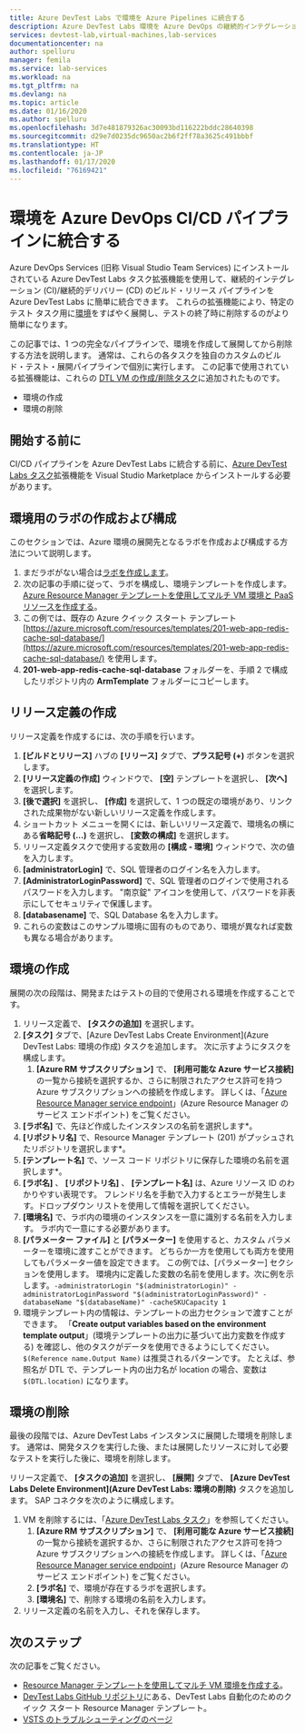 ```yaml
---
title: Azure DevTest Labs で環境を Azure Pipelines に統合する
description: Azure DevTest Labs 環境を Azure DevOps の継続的インテグレーション (CI) および継続的デリバリー (CD) パイプラインに統合する方法について説明します。
services: devtest-lab,virtual-machines,lab-services
documentationcenter: na
author: spelluru
manager: femila
ms.service: lab-services
ms.workload: na
ms.tgt_pltfrm: na
ms.devlang: na
ms.topic: article
ms.date: 01/16/2020
ms.author: spelluru
ms.openlocfilehash: 3d7e481879326ac30093bd116222bddc28640398
ms.sourcegitcommit: d29e7d0235dc9650ac2b6f2ff78a3625c491bbbf
ms.translationtype: HT
ms.contentlocale: ja-JP
ms.lasthandoff: 01/17/2020
ms.locfileid: "76169421"
---
```

# <a name="integrate-environments-into-your-azure-devops-cicd-pipelines"></a>環境を Azure DevOps CI/CD パイプラインに統合する
Azure DevOps Services (旧称 Visual Studio Team Services) にインストールされている Azure DevTest Labs タスク拡張機能を使用して、継続的インテグレーション (CI)/継続的デリバリー (CD) のビルド・リリース パイプラインを Azure DevTest Labs に簡単に統合できます。 これらの拡張機能により、特定のテスト タスク用に[環境](devtest-lab-test-env.md)をすばやく展開し、テストの終了時に削除するのがより簡単になります。 

この記事では、1 つの完全なパイプラインで、環境を作成して展開してから削除する方法を説明します。 通常は、これらの各タスクを独自のカスタムのビルド・テスト・展開パイプラインで個別に実行します。 この記事で使用されている拡張機能は、これらの [DTL VM の作成/削除タスク](devtest-lab-integrate-ci-cd-vsts.md)に追加されたものです。

- 環境の作成
- 環境の削除

## <a name="before-you-begin"></a>開始する前に
CI/CD パイプラインを Azure DevTest Labs に統合する前に、[Azure DevTest Labs タスク](https://marketplace.visualstudio.com/items?itemName=ms-azuredevtestlabs.tasks)拡張機能を Visual Studio Marketplace からインストールする必要があります。 

## <a name="create-and-configure-the-lab-for-environments"></a>環境用のラボの作成および構成
このセクションでは、Azure 環境の展開先となるラボを作成および構成する方法について説明します。

1. まだラボがない場合は[ラボを作成します](devtest-lab-create-lab.md)。 
2. 次の記事の手順に従って、ラボを構成し、環境テンプレートを作成します。[Azure Resource Manager テンプレートを使用してマルチ VM 環境と PaaS リソースを作成する](devtest-lab-create-environment-from-arm.md)。
3. この例では、既存の Azure クイック スタート テンプレート [https://azure.microsoft.com/resources/templates/201-web-app-redis-cache-sql-database/](https://azure.microsoft.com/resources/templates/201-web-app-redis-cache-sql-database/) を使用します。
4. **201-web-app-redis-cache-sql-database** フォルダーを、手順 2 で構成したリポジトリ内の **ArmTemplate** フォルダーにコピーします。

## <a name="create-a-release-definition"></a>リリース定義の作成
リリース定義を作成するには、次の手順を行います。

1.  **[ビルドとリリース]** ハブの **[リリース]** タブで、**プラス記号 (+)** ボタンを選択します。
2.  **[リリース定義の作成]** ウィンドウで、 **[空]** テンプレートを選択し、 **[次へ]** を選択します。
3.  **[後で選択]** を選択し、 **[作成]** を選択して、1 つの既定の環境があり、リンクされた成果物がない新しいリリース定義を作成します。
4.  ショートカット メニューを開くには、新しいリリース定義で、環境名の横にある**省略記号 (...)** を選択し、 **[変数の構成]** を選択します。
5.  リリース定義タスクで使用する変数用の **[構成 - 環境]** ウィンドウで、次の値を入力します。
1.  **[administratorLogin]** で、SQL 管理者のログイン名を入力します。
2.  **[AdministratorLoginPassword]** で、SQL 管理者のログインで使用されるパスワードを入力します。 "南京錠" アイコンを使用して、パスワードを非表示にしてセキュリティで保護します。
3.  **[databasename]** で、SQL Database 名を入力します。
4.  これらの変数はこのサンプル環境に固有のものであり、環境が異なれば変数も異なる場合があります。

## <a name="create-an-environment"></a>環境の作成
展開の次の段階は、開発またはテストの目的で使用される環境を作成することです。

1. リリース定義で、 **[タスクの追加]** を選択します。
2. **[タスク]** タブで、[Azure DevTest Labs Create Environment]\(Azure DevTest Labs: 環境の作成\) タスクを追加します。 次に示すようにタスクを構成します。
    1. **[Azure RM サブスクリプション]** で、 **[利用可能な Azure サービス接続]** の一覧から接続を選択するか、さらに制限されたアクセス許可を持つ Azure サブスクリプションへの接続を作成します。 詳しくは、「[Azure Resource Manager service endpoint](/azure/devops/pipelines/library/service-endpoints)」(Azure Resource Manager のサービス エンドポイント) をご覧ください。
2. **[ラボ名]** で、先ほど作成したインスタンスの名前を選択します*。
3. **[リポジトリ名]** で、Resource Manager テンプレート (201) がプッシュされたリポジトリを選択します*。
4. **[テンプレート名]** で、ソース コード リポジトリに保存した環境の名前を選択します*。 
5. **[ラボ名]** 、 **[リポジトリ名]** 、 **[テンプレート名]** は、Azure リソース ID のわかりやすい表現です。 フレンドリ名を手動で入力するとエラーが発生します。ドロップダウン リストを使用して情報を選択してください。
6. **[環境名]** で、ラボ内の環境のインスタンスを一意に識別する名前を入力します。  ラボ内で一意にする必要があります。
7. **[パラメーター ファイル]** と **[パラメーター]** を使用すると、カスタム パラメーターを環境に渡すことができます。 どちらか一方を使用しても両方を使用してもパラメーター値を設定できます。 この例では、[パラメーター] セクションを使用します。 環境内に定義した変数の名前を使用します。次に例を示します。`-administratorLogin "$(administratorLogin)" -administratorLoginPassword "$(administratorLoginPassword)" -databaseName "$(databaseName)" -cacheSKUCapacity 1`
8. 環境テンプレート内の情報は、テンプレートの出力セクションで渡すことができます。 「**Create output variables based on the environment template output**」(環境テンプレートの出力に基づいて出力変数を作成する) を確認し、他のタスクがデータを使用できるようにしてください。 `$(Reference name.Output Name)` は推奨されるパターンです。 たとえば、参照名が DTL で、テンプレート内の出力名が location の場合、変数は `$(DTL.location)` になります。

## <a name="delete-the-environment"></a>環境の削除
最後の段階では、Azure DevTest Labs インスタンスに展開した環境を削除します。 通常は、開発タスクを実行した後、または展開したリソースに対して必要なテストを実行した後に、環境を削除します。

リリース定義で、 **[タスクの追加]** を選択し、 **[展開]** タブで、 **[Azure DevTest Labs Delete Environment]\(Azure DevTest Labs: 環境の削除\)** タスクを追加します。 SAP コネクタを次のように構成します。

1. VM を削除するには、「[Azure DevTest Labs タスク](https://marketplace.visualstudio.com/items?itemName=ms-azuredevtestlabs.tasks)」を参照してください。
    1. **[Azure RM サブスクリプション]** で、 **[利用可能な Azure サービス接続]** の一覧から接続を選択するか、さらに制限されたアクセス許可を持つ Azure サブスクリプションへの接続を作成します。 詳しくは、「[Azure Resource Manager service endpoint](/azure/devops/pipelines/library/service-endpoints)」(Azure Resource Manager のサービス エンドポイント) をご覧ください。
    2. **[ラボ名]** で、環境が存在するラボを選択します。
    3. **[環境名]** で、削除する環境の名前を入力します。
2. リリース定義の名前を入力し、それを保存します。

## <a name="next-steps"></a>次のステップ
次の記事をご覧ください。 
- [Resource Manager テンプレートを使用してマルチ VM 環境を作成する](devtest-lab-create-environment-from-arm.md)。
- [DevTest Labs GitHub リポジトリ](https://github.com/Azure/azure-quickstart-templates)にある、DevTest Labs 自動化のためのクイック スタート Resource Manager テンプレート。
- [VSTS のトラブルシューティングのページ](/azure/devops/pipelines/troubleshooting)

